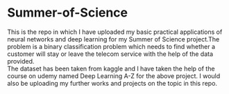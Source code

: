 # Summer-of-Science
This is the repo in which I have uploaded my basic practical applications of neural networks and deep learning for my Summer of Science project.The problem is a binary classification problem which needs to find whether a customer will stay or leave the telecom service with the help of the data provided.<br/>
The dataset has been taken from kaggle and I have taken the help of the course on udemy named Deep Learning A-Z for the above project.
I would also be uploading my further works and projects on the topic in this repo.  
